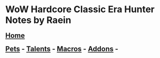 # WoW Hardcore Classic Era Hunter Notes by Raein
<h2 style="border-bottom: none; margin-top: 6px">
        <a href="https://water-aeon.github.io/hunter/">Home</a>
      </h2>
<h2 style="border-bottom: none; margin-top: 6px">
        <a href="/pets.md">Pets</a> -
        <a href="/talents.md">Talents</a> -
        <a href="/macros.md">Macros</a> -
        <a href="/addons.md">Addons</a> -
      </h2>
